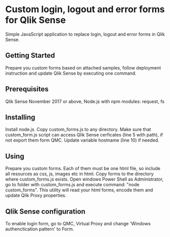 # Custom login, logout and error forms for Qlik Sense
Simple JavaScript application to replace login, logout and error forms in Qlik Sense. 
## Getting Started
Prepare you custom forms based on attached samples, follow deployment instruction and update Qlik Sense by executing one command.
## Prerequisites
Qlik Sense November 2017 or above, Node.js with npm modules: request, fs  
## Installing
Install node.js. Copy custom_forms.js to any directory. Make sure that custom_form.js script can access Qlik Sense cerficates (line 5 with path), if not export them form QMC. Update variable hostname (line 10) if needed. 
## Using
Prepare you custom forms. Each of them must be one html file, so include all resources as css, js, images etc in html. Copy forms to the directory where custom_forms.js exists. Open windows Power Shell as Administrator, go to folder with custom_forms.js and execute command: "node custom_forms". This utility will read your html forms, encode them and update Qlik Proxy properties.
## Qlik Sense configuration
To enable login form, go to QMC, Virtual Proxy and change 'Windows authenctication pattern' to Form. 
